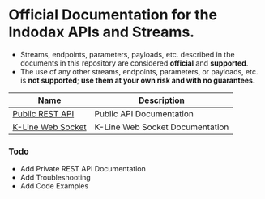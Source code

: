 # Official Documentation for the Indodax APIs and Streams.

* Streams, endpoints, parameters, payloads, etc. described in the documents in this repository are considered **official** and **supported**.
* The use of any other streams, endpoints, parameters, or payloads, etc. is **not supported**; **use them at your own risk and with no guarantees.**


Name | Description
------------ | ------------
[Public REST API](./Public-RestAPI.md) | Public API Documentation
[K-Line Web Socket](./kline-websocket.md) | K-Line Web Socket Documentation


### Todo
 - Add Private REST API Documentation 
 - Add Troubleshooting 
 - Add Code Examples